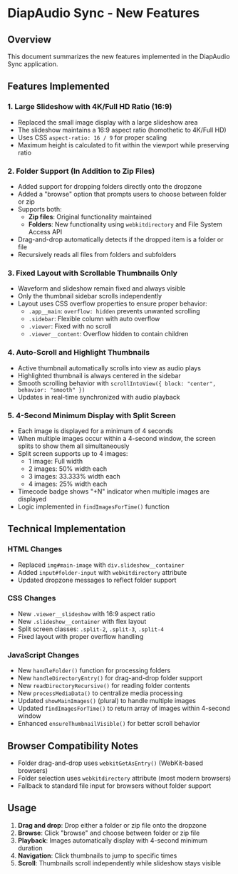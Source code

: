 # DiapAudio Sync - New Features

## Overview
This document summarizes the new features implemented in the DiapAudio Sync application.

## Features Implemented

### 1. Large Slideshow with 4K/Full HD Ratio (16:9)
- Replaced the small image display with a large slideshow area
- The slideshow maintains a 16:9 aspect ratio (homothetic to 4K/Full HD)
- Uses CSS `aspect-ratio: 16 / 9` for proper scaling
- Maximum height is calculated to fit within the viewport while preserving ratio

### 2. Folder Support (In Addition to Zip Files)
- Added support for dropping folders directly onto the dropzone
- Added a "browse" option that prompts users to choose between folder or zip
- Supports both:
  - **Zip files**: Original functionality maintained
  - **Folders**: New functionality using `webkitdirectory` and File System Access API
- Drag-and-drop automatically detects if the dropped item is a folder or file
- Recursively reads all files from folders and subfolders

### 3. Fixed Layout with Scrollable Thumbnails Only
- Waveform and slideshow remain fixed and always visible
- Only the thumbnail sidebar scrolls independently
- Layout uses CSS overflow properties to ensure proper behavior:
  - `.app__main`: `overflow: hidden` prevents unwanted scrolling
  - `.sidebar`: Flexible column with auto overflow
  - `.viewer`: Fixed with no scroll
  - `.viewer__content`: Overflow hidden to contain children

### 4. Auto-Scroll and Highlight Thumbnails
- Active thumbnail automatically scrolls into view as audio plays
- Highlighted thumbnail is always centered in the sidebar
- Smooth scrolling behavior with `scrollIntoView({ block: "center", behavior: "smooth" })`
- Updates in real-time synchronized with audio playback

### 5. 4-Second Minimum Display with Split Screen
- Each image is displayed for a minimum of 4 seconds
- When multiple images occur within a 4-second window, the screen splits to show them all simultaneously
- Split screen supports up to 4 images:
  - 1 image: Full width
  - 2 images: 50% width each
  - 3 images: 33.333% width each
  - 4 images: 25% width each
- Timecode badge shows "+N" indicator when multiple images are displayed
- Logic implemented in `findImagesForTime()` function

## Technical Implementation

### HTML Changes
- Replaced `img#main-image` with `div.slideshow__container`
- Added `input#folder-input` with `webkitdirectory` attribute
- Updated dropzone messages to reflect folder support

### CSS Changes
- New `.viewer__slideshow` with 16:9 aspect ratio
- New `.slideshow__container` with flex layout
- Split screen classes: `.split-2`, `.split-3`, `.split-4`
- Fixed layout with proper overflow handling

### JavaScript Changes
- New `handleFolder()` function for processing folders
- New `handleDirectoryEntry()` for drag-and-drop folder support
- New `readDirectoryRecursive()` for reading folder contents
- New `processMediaData()` to centralize media processing
- Updated `showMainImages()` (plural) to handle multiple images
- Updated `findImagesForTime()` to return array of images within 4-second window
- Enhanced `ensureThumbnailVisible()` for better scroll behavior

## Browser Compatibility Notes
- Folder drag-and-drop uses `webkitGetAsEntry()` (WebKit-based browsers)
- Folder selection uses `webkitdirectory` attribute (most modern browsers)
- Fallback to standard file input for browsers without folder support

## Usage
1. **Drag and drop**: Drop either a folder or zip file onto the dropzone
2. **Browse**: Click "browse" and choose between folder or zip file
3. **Playback**: Images automatically display with 4-second minimum duration
4. **Navigation**: Click thumbnails to jump to specific times
5. **Scroll**: Thumbnails scroll independently while slideshow stays visible
